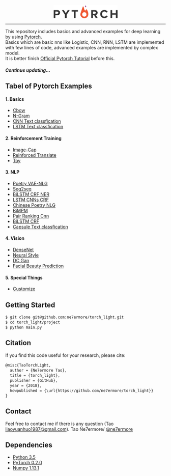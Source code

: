 <p align="center"><img width="40%" src="pytorch_logo.png" /></p>

--------------------------------------------------------------------------------

This repository includes basics and advanced examples for deep learning by using [Pytorch](http://pytorch.org/).
<br/>
Basics which are basic nns like Logistic, CNN, RNN, LSTM are implemented with few lines of code, advanced examples are implemented by complex model.
<br/>
It is better finish [Official Pytorch Tutorial](http://pytorch.org/tutorials/index.html) before this.

##### Continue updating...

## Tabel of Pytorch Examples

#### 1. Basics

* [Cbow](https://github.com/ne7ermore/torch_light/tree/master/cbow)
* [N-Gram](https://github.com/ne7ermore/torch_light/tree/master/ngram)
* [CNN Text classfication](https://github.com/ne7ermore/torch_light/tree/master/cnn-text-classfication)
* [LSTM Text classfication](https://github.com/ne7ermore/torch_light/tree/master/lstm-text-classfication)

#### 2. Reinforcement Training
* [Image-Cap](https://github.com/ne7ermore/torch_light/tree/master/Image-Cap)
* [Reinforced Translate](https://github.com/ne7ermore/torch_light/tree/master/reinforced-translate)
* [Toy](https://github.com/ne7ermore/torch_light/tree/master/gym)

#### 3. NLP
* [Poetry VAE-NLG](https://github.com/ne7ermore/torch_light/tree/master/vae-nlg)
* [Seq2seq](https://github.com/ne7ermore/torch_light/tree/master/seq2seq)
* [BiLSTM CRF NER](https://github.com/ne7ermore/torch_light/tree/master/biLSTM-CRF)
* [LSTM CNNs CRF](https://github.com/ne7ermore/torch_light/tree/master/LSTM-CNNs-CRF)
* [Chinese Poetry NLG](https://github.com/ne7ermore/torch_light/tree/master/ch-poetry-nlg)
* [BiMPM](https://github.com/ne7ermore/torch_light/tree/master/biMPM)
* [Pair Ranking Cnn](https://github.com/ne7ermore/torch_light/tree/master/pair-ranking-cnn)
* [BiLSTM CRF](https://github.com/ne7ermore/torch_light/tree/master/biLSTM-CRF-cut)
* [Capsule Text classfication](https://github.com/ne7ermore/torch_light/tree/master/capsule-classfication)

#### 4. Vision
* [DenseNet](https://github.com/ne7ermore/torch_light/tree/master/DenseNet)
* [Neural Style](https://github.com/ne7ermore/torch_light/tree/master/neural-artistic-style)
* [DC Gan](https://github.com/ne7ermore/torch_light/tree/master/dc-gan)
* [Facial Beauty Prediction](https://github.com/ne7ermore/torch_light/tree/master/facial-beauty-prediction)

#### 5. Special Things
* [Customize](https://github.com/ne7ermore/torch_light/tree/master/Customize)

## Getting Started
```
$ git clone git@github.com:ne7ermore/torch_light.git
$ cd torch_light/project
$ python main.py
```
## Citation
If you find this code useful for your research, please cite:
```
@misc{TaoTorchLight,
  author = {Ne7ermore Tao},
  title = {torch_light},
  publisher = {GitHub},
  year = {2018},
  howpublished = {\url{https://github.com/ne7ermore/torch_light}}
}
```

## Contact
Feel free to contact me if there is any question (Tao liaoyuanhuo1987@gmail.com).
Tao Ne7ermore/ [@ne7ermore](https://github.com/ne7ermore)

## Dependencies
* [Python 3.5](https://www.python.org)
* [PyTorch 0.2.0](http://pytorch.org/)
* [Numpy 1.13.1](http://www.numpy.org/)
